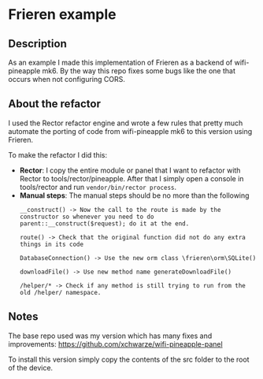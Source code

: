 # Frieren example

## Description

As an example I made this implementation of Frieren as a backend of wifi-pineapple mk6. By the way this repo fixes some bugs like the one that occurs when not configuring CORS.

## About the refactor

I used the Rector refactor engine and wrote a few rules that pretty much automate the porting of code from wifi-pineapple mk6 to this version using Frieren.

To make the refactor I did this:

- **Rector**: I copy the entire module or panel that I want to refactor with Rector to tools/rector/pineapple. After that I simply open a console in tools/rector and run `vendor/bin/rector process`.
- **Manual steps**: The manual steps should be no more than the following
  ```
  __construct() -> Now the call to the route is made by the constructor so whenever you need to do parent::__construct($request); do it at the end.
  
  route() -> Check that the original function did not do any extra things in its code
  
  DatabaseConnection() -> Use the new orm class \frieren\orm\SQLite()
  
  downloadFile() -> Use new method name generateDownloadFile()
  
  /helper/* -> Check if any method is still trying to run from the old /helper/ namespace.
  ```

## Notes

The base repo used was my version which has many fixes and improvements: https://github.com/xchwarze/wifi-pineapple-panel

To install this version simply copy the contents of the src folder to the root of the device.
